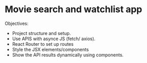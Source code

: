 # Movie search and watchlist app

Objectives:
- Project structure and setup.
- Use APIS with asynce JS (fetch/ axios).
- React Router to set up routes 
- Style the JSX elements/components
- Show the API results dynamically using components.
